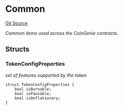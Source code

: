 # Common
[Git Source](https://github.com/neuro0x/CoinGenie-contracts/blob/2f97e77b196c3aa915fd10742cd78a61abd6f796/src/lib/Common.sol)

*Common items used across the CoinGenie contracts.*


## Structs
### TokenConfigProperties
*set of features supported by the token*


```solidity
struct TokenConfigProperties {
    bool isBurnable;
    bool isPausable;
    bool isDeflationary;
}
```

